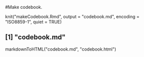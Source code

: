  #Make codebook.

knit("makeCodebook.Rmd", output = "codebook.md", encoding = "ISO8859-1", quiet = TRUE)

## [1] "codebook.md"

 markdownToHTML("codebook.md", "codebook.html")
